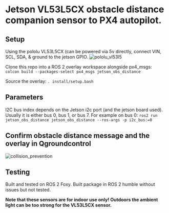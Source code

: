 # Jetson VL53L5CX obstacle distance companion sensor to PX4 autopilot. 

## Setup
Using the pololu VL53L5CX (can be powered via 5v directly, connect VIN, SCL, SDA, & ground to the jetson GPIO. 
![pololu_vl53l5](https://github.com/dirksavage88/jetson_obs_distance/assets/35986980/371272d0-727d-49e2-bbb6-c3c7d195433a)


Clone this repo into a ROS 2 overlay workspace alongside px4_msgs:
`colcon build --packages-select px4_msgs jetson_obs_distance`

Source the overlay:
`. install/setup.bash`

## Parameters

I2C bus index depends on the Jetson i2c port (and the jetson board used). Usually it is either bus 0, bus 1, or bus 7. For example on bus 0:
`ros2 run jetson_obs_distance jetson_obs_distance --ros-args -p i2c_bus:=0`

## Confirm obstacle distance message and the overlay in Qgroundcontrol

![collision_prevention](https://github.com/dirksavage88/jetson_obs_distance/assets/35986980/180f5361-1260-4227-9a1b-41ac2ce5e3a1)

## Testing
Built and tested on ROS 2 Foxy. Built package in ROS 2 humble without issues but not tested.

**Note that these sensors are for indoor use only! Outdoors the ambient light can be too strong for the VL53L5CX sensor.**
